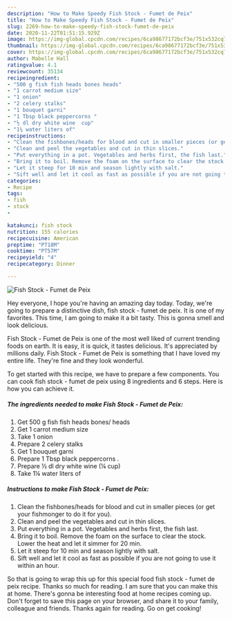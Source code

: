 ```yaml
---
description: "How to Make Speedy Fish Stock - Fumet de Peix"
title: "How to Make Speedy Fish Stock - Fumet de Peix"
slug: 2269-how-to-make-speedy-fish-stock-fumet-de-peix
date: 2020-11-22T01:51:15.929Z
image: https://img-global.cpcdn.com/recipes/6ca98677172bcf3e/751x532cq70/fish-stock-fumet-de-peix-recipe-main-photo.jpg
thumbnail: https://img-global.cpcdn.com/recipes/6ca98677172bcf3e/751x532cq70/fish-stock-fumet-de-peix-recipe-main-photo.jpg
cover: https://img-global.cpcdn.com/recipes/6ca98677172bcf3e/751x532cq70/fish-stock-fumet-de-peix-recipe-main-photo.jpg
author: Mabelle Hall
ratingvalue: 4.1
reviewcount: 35134
recipeingredient:
- "500 g fish fish heads bones heads"
- "1 carrot medium size"
- "1 onion"
- "2 celery stalks"
- "1 bouquet garni"
- "1 Tbsp black peppercorns "
- "½ dl dry white wine  cup"
- "1¼ water liters of"
recipeinstructions:
- "Clean the fishbones/heads for blood and cut in smaller pieces (or get your fishmonger to do it for you)."
- "Clean and peel the vegetables and cut in thin slices."
- "Put everything in a pot. Vegetables and herbs first, the fish last."
- "Bring it to boil. Remove the foam on the surface to clear the stock. Lower the heat and let it simmer for 20 min."
- "Let it steep for 10 min and season lightly with salt."
- "Sift well and let it cool as fast as possible if you are not going to use it within an hour."
categories:
- Recipe
tags:
- fish
- stock
- 

katakunci: fish stock  
nutrition: 155 calories
recipecuisine: American
preptime: "PT18M"
cooktime: "PT57M"
recipeyield: "4"
recipecategory: Dinner

---
```



![Fish Stock - Fumet de Peix](https://img-global.cpcdn.com/recipes/6ca98677172bcf3e/751x532cq70/fish-stock-fumet-de-peix-recipe-main-photo.jpg)

Hey everyone, I hope you're having an amazing day today. Today, we're going to prepare a distinctive dish, fish stock - fumet de peix. It is one of my favorites. This time, I am going to make it a bit tasty. This is gonna smell and look delicious.

Fish Stock - Fumet de Peix is one of the most well liked of current trending foods on earth. It is easy, it is quick, it tastes delicious. It's appreciated by millions daily. Fish Stock - Fumet de Peix is something that I have loved my entire life. They're fine and they look wonderful.




To get started with this recipe, we have to prepare a few components. You can cook fish stock - fumet de peix using 8 ingredients and 6 steps. Here is how you can achieve it.

<!--inarticleads1-->

##### The ingredients needed to make Fish Stock - Fumet de Peix:

1. Get 500 g fish fish heads bones/ heads
1. Get 1 carrot medium size
1. Take 1 onion
1. Prepare 2 celery stalks
1. Get 1 bouquet garni
1. Prepare 1 Tbsp black peppercorns .
1. Prepare ½ dl dry white wine (¼ cup)
1. Take 1¼ water liters of




<!--inarticleads2-->

##### Instructions to make Fish Stock - Fumet de Peix:

1. Clean the fishbones/heads for blood and cut in smaller pieces (or get your fishmonger to do it for you).
1. Clean and peel the vegetables and cut in thin slices.
1. Put everything in a pot. Vegetables and herbs first, the fish last.
1. Bring it to boil. Remove the foam on the surface to clear the stock. Lower the heat and let it simmer for 20 min.
1. Let it steep for 10 min and season lightly with salt.
1. Sift well and let it cool as fast as possible if you are not going to use it within an hour.




So that is going to wrap this up for this special food fish stock - fumet de peix recipe. Thanks so much for reading. I am sure that you can make this at home. There's gonna be interesting food at home recipes coming up. Don't forget to save this page on your browser, and share it to your family, colleague and friends. Thanks again for reading. Go on get cooking!
